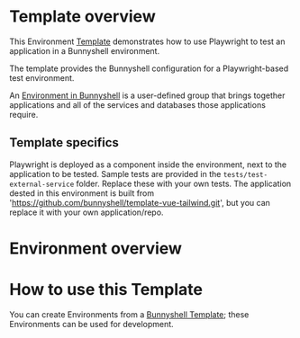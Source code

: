 # Template overview

This Environment [Template](https://documentation.bunnyshell.com/docs/templates-what-are-templates) demonstrates how to use Playwright to test an application in a Bunnyshell environment. 

The template provides the Bunnyshell configuration for a Playwright-based test environment.

An [Environment in Bunnyshell](https://documentation.bunnyshell.com/docs/environments) is a user-defined group that brings together applications and all of the services and databases those applications require.

## Template specifics

Playwright is deployed as a component inside the environment, next to the application to be tested.
Sample tests are provided in the `tests/test-external-service` folder. Replace these with your own tests.
The application dested in this environment is built from 'https://github.com/bunnyshell/template-vue-tailwind.git', but you can replace it with your own application/repo.

# Environment overview


# How to use this Template

You can create Environments from a [Bunnyshell Template](https://documentation.bunnyshell.com/docs/templates-what-are-templates); these Environments can be used for development.

&nbsp;

